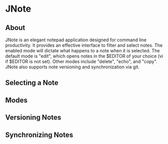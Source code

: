# JNote

## About

JNote is an elegant notepad application designed for command line productivity.
It provides an effective interface to filter and select notes. The enabled mode
will dictate what happens to a note when it is selected. The default mode is 
"edit", which opens notes in the $EDITOR of your choice (vi if $EDITOR is not set). 
Other modes include "delete", "echo", and "copy". JNote also supports note 
versioning and synchronization via git.

## Selecting a Note

## Modes

## Versioning Notes

## Synchronizing Notes